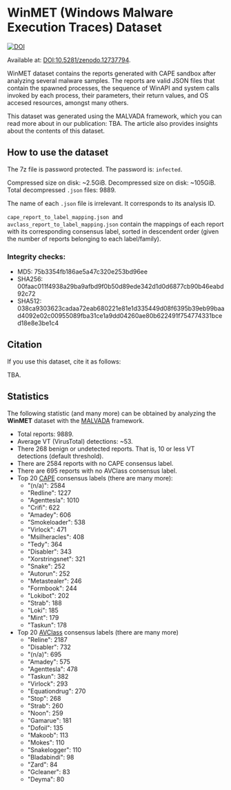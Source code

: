 # WinMET (Windows Malware Execution Traces) Dataset

[![DOI](https://zenodo.org/badge/DOI/10.5281/zenodo.12737794.svg)](https://doi.org/10.5281/zenodo.12737794)

Available at: [DOI:10.5281/zenodo.12737794](https://doi.org/10.5281/zenodo.12737794).

WinMET dataset contains the reports generated with CAPE sandbox after analyzing several malware samples. The reports are valid JSON files that contain the spawned processes, the sequence of WinAPI and system calls invoked by each process, their parameters, their return values, and OS accesed resources, amongst many others.

This dataset was generated using the MALVADA framework, which you can read more about in our publication: TBA. The article also provides insights about the contents of this dataset.

## How to use the dataset
The 7z file is password protected. The password is: `infected`.

Compressed size on disk: ~2.5GiB.
Decompressed size on disk: ~105GiB.
Total decompressed `.json` files: 9889.

The name of each `.json` file is irrelevant. It corresponds to its analysis ID.

`cape_report_to_label_mapping.json `and `avclass_report_to_label_mapping.json` contain the mappings of each report with its corresponding consensus label, sorted in descendent order (given the number of reports belonging to each label/family).

### Integrity checks:
- MD5: 75b3354fb186ae5a47c320e253bd96ee
- SHA256: 00faac011f4938a29ba9afbd9f0b50d89ede342d1d0d6877cb90b46eabd92c72
- SHA512: 038ca9303623cadaa72eab680221e81e1d335449d08f6395b39eb99baad4092e02c00955089fba31ce1a9dd04260ae80b622491f754774331bced18e8e3be1c4

## Citation
If you use this dataset, cite it as follows:

TBA.

## Statistics
The following statistic (and many more) can be obtained by analyzing the **WinMET** dataset with the [MALVADA](TBA) framework.

- Total reports: 9889.
- Average VT (VirusTotal) detections: ~53.
- There 268 benign or undetected reports. That is, 10 or less VT detections (default threshold).
- There are 2584 reports with no CAPE consensus label.
- There are 695 reports with no AVClass consensus label.
- Top 20 [CAPE](https://github.com/kevoreilly/CAPEv2/blob/de34cf5aa6054104d149fb5319317f10fb30e1c4/lib/cuckoo/common/integrations/virustotal.py#L155) consensus labels (there are many more):
	- "(n/a)": 2584
	- "Redline": 1227
	- "Agenttesla": 1010
	- "Crifi": 622
	- "Amadey": 606
	- "Smokeloader": 538
	- "Virlock": 471
	- "Msilheracles": 408
	- "Tedy": 364
	- "Disabler": 343
	- "Xorstringsnet": 321
	- "Snake": 252
	- "Autorun": 252
	- "Metastealer": 246
	- "Formbook": 244
	- "Lokibot": 202
	- "Strab": 188
	- "Loki": 185
    - "Mint": 179
    - "Taskun": 178
- Top 20 [AVClass](https://github.com/malicialab/avclass) consensus labels (there are many more)
	- "Reline": 2187
	- "Disabler": 732
	- "(n/a)": 695
	- "Amadey": 575
	- "Agenttesla": 478
	- "Taskun": 382
	- "Virlock": 293
	- "Equationdrug": 270
	- "Stop": 268
	- "Strab": 260
	- "Noon": 259
	- "Gamarue": 181
	- "Dofoil": 135
	- "Makoob": 113
	- "Mokes": 110
	- "Snakelogger": 110
	- "Bladabindi": 98
	- "Zard": 84
	- "Gcleaner": 83
	- "Deyma": 80
